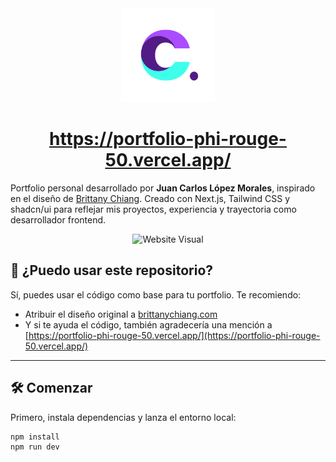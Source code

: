 <div align="center">
  <img src="public/images/logo-clouthy.png" alt="Logo" width="150" />
</div>

<h1 align="center">
  <a href="https://portfolio-phi-rouge-50.vercel.app/" target="_blank">https://portfolio-phi-rouge-50.vercel.app/</a>
</h1>

<p>
Portfolio personal desarrollado por <strong>Juan Carlos López Morales</strong>, inspirado en el diseño de <a href="https://brittanychiang.com" target="_blank">Brittany Chiang</a>. Creado con Next.js, Tailwind CSS y shadcn/ui para reflejar mis proyectos, experiencia y trayectoria como desarrollador frontend.
</p>

<div align="center">
  <img alt="Website Visual" src="public/images/website_screenshot.png" />
</div>

## 🚀 ¿Puedo usar este repositorio?

Sí, puedes usar el código como base para tu portfolio. Te recomiendo:

- Atribuir el diseño original a [brittanychiang.com](https://brittanychiang.com)
- Y si te ayuda el código, también agradecería una mención a [https://portfolio-phi-rouge-50.vercel.app/](https://portfolio-phi-rouge-50.vercel.app/)

---

## 🛠️ Comenzar

Primero, instala dependencias y lanza el entorno local:

```bash
npm install
npm run dev
